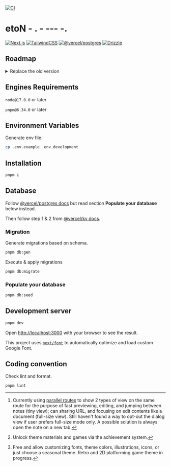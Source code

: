 [![CI](https://github.com/kaisergeX/note-next/actions/workflows/ci.yml/badge.svg)](https://github.com/kaisergeX/note-next/actions/workflows/ci.yml)

# etoN - . - --- -.

[![Next.js](https://img.shields.io/badge/Next.js-000?style=for-the-badge&logo=vercel)](https://nextjs.org/)
[![TailwindCSS](https://img.shields.io/badge/TailwindCSS-fff?style=for-the-badge&logo=tailwindcss)](https://tailwindcss.com/)
[![@vercel/postgres](https://img.shields.io/badge/@vercel/postgres-000?style=for-the-badge&logo=postgresql&logoColor=white)](https://vercel.com/storage/postgres)
[![Drizzle](https://img.shields.io/badge/drizzile-fff?style=for-the-badge&logo=drizzile&logoColor=4bb74a)](https://orm.drizzle.team/)

## Roadmap

<details>
<summary>Replace the old version</summary>

  <sup>List in order of priority</sup>
  - [ ] Note: Recover notes that scheduled for deletion.
  - [ ] Note: Encrypt contents.
  - [ ] Preferences: Account
    - [ ] Delete account.
    - [ ] Delete all notes.
  - [ ] Preferences: Note
    - [ ] Autosave interval.
    - [ ] Commands Menu type (fixed, or bubble & floating).
  - [ ] Note: Drawable Mode,
  - [ ] Note: Download/Export the content of selected or all notes to csv/xlsx/images.
  - [ ] Note: Link to others.
  - [ ] Landing page.
  - [ ] Preferences: Note - Disable tiny view (dialog) and always view full-size notes.[^1]
  - [ ] System: EXP, Level & Achievement system, sync with other apps.[^2]
  - [ ] Preferences: Theme.[^3]
    - [ ] Theme editor & preview - Constantly update new themes.
  - [ ] Integrate/Link with other apps in the ecosystems.
  - [ ] Replace the old version.
</details>

## Engines Requirements

`node@17.0.0` or later

`pnpm@6.34.0` or later

## Environment Variables

Generate env file.

```bash
cp .env.example .env.development
```

## Installation

```bash
pnpm i
```

## Database

Follow [@vercel/postgres docs](https://vercel.com/docs/storage/vercel-postgres/quickstart) but read section **Populate your database** below instead.

Then follow step 1 & 2 from [@vercel/kv docs](https://vercel.com/docs/storage/vercel-kv/quickstart#quickstart).

### Migration

Generate migrations based on schema.

```bash
pnpm db:gen
```

Execute & apply migrations

```bash
pnpm db:migrate
```

### Populate your database

```bash
pnpm db:seed
```

## Development server

```bash
pnpm dev
```

Open [http://localhost:3000](http://localhost:3000) with your browser to see the result.

This project uses [`next/font`](https://nextjs.org/docs/basic-features/font-optimization) to automatically optimize and load custom Google Font.

## Coding convention

Check lint and format.

```bash
pnpm lint
```

[^1]: Currently using [parallel routes](https://nextjs.org/docs/app/building-your-application/routing/parallel-routes) to show 2 types of view on the same route for the purpose of fast previewing, editing, and jumping between notes (tiny view); can sharing URL, and focusing on edit contents like a document (full-size view). Still haven't found a way to opt-out the dialog view if user prefers full-size mode only. A possible solution is always open the note on a new tab.
[^2]: Unlock theme materials and games via the achievement system.
[^3]: Free and allow customizing fonts, theme colors, illustrations, icons, or just choose a seasonal theme. Retro and 2D platforming game theme in progress.
